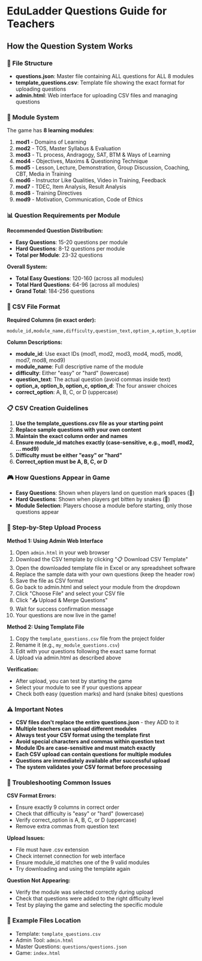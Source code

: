 # EduLadder Questions Guide for Teachers

## How the Question System Works

### 📁 File Structure
- **questions.json**: Master file containing ALL questions for ALL 8 modules
- **template_questions.csv**: Template file showing the exact format for uploading questions
- **admin.html**: Web interface for uploading CSV files and managing questions

### 🎯 Module System
The game has **8 learning modules**:

1. **mod1** - Domains of Learning
2. **mod2** - TOS, Master Syllabus & Evaluation
3. **mod3** - TL process, Andragogy, SAT, BTM & Ways of Learning
4. **mod4** - Objectives, Maxims & Questioning Technique
5. **mod5** - Lesson, Lecture, Demonstration, Group Discussion, Coaching, CBT, Media in Training
6. **mod6** - Instructor Like Qualities, Video in Training, Feedback
7. **mod7** - TDEC, Item Analysis, Result Analysis
8. **mod8** - Training Directives
9. **mod9** - Motivation, Communication, Code of Ethics

### 📊 Question Requirements per Module

**Recommended Question Distribution:**
- **Easy Questions**: 15-20 questions per module
- **Hard Questions**: 8-12 questions per module
- **Total per Module**: 23-32 questions

**Overall System:**
- **Total Easy Questions**: 120-160 (across all modules)
- **Total Hard Questions**: 64-96 (across all modules)
- **Grand Total**: 184-256 questions

### 📝 CSV File Format

**Required Columns (in exact order):**
```
module_id,module_name,difficulty,question_text,option_a,option_b,option_c,option_d,correct_option
```

**Column Descriptions:**
- **module_id**: Use exact IDs (mod1, mod2, mod3, mod4, mod5, mod6, mod7, mod8, mod9)
- **module_name**: Full descriptive name of the module
- **difficulty**: Either "easy" or "hard" (lowercase)
- **question_text**: The actual question (avoid commas inside text)
- **option_a, option_b, option_c, option_d**: The four answer choices
- **correct_option**: A, B, C, or D (uppercase)

### 📋 CSV Creation Guidelines

1. **Use the template_questions.csv file as your starting point**
2. **Replace sample questions with your own content**
3. **Maintain the exact column order and names**
4. **Ensure module_id matches exactly (case-sensitive, e.g., mod1, mod2, ... mod9)**
5. **Difficulty must be either "easy" or "hard"**
6. **Correct_option must be A, B, C, or D**

### 🎮 How Questions Appear in Game

- **Easy Questions**: Shown when players land on question mark spaces (🎯)
- **Hard Questions**: Shown when players get bitten by snakes (🐍)
- **Module Selection**: Players choose a module before starting, only those questions appear

### 🔄 Step-by-Step Upload Process

**Method 1: Using Admin Web Interface**
1. Open `admin.html` in your web browser
2. Download the CSV template by clicking "📋 Download CSV Template"
3. Open the downloaded template file in Excel or any spreadsheet software
4. Replace the sample data with your own questions (keep the header row)
5. Save the file as CSV format
6. Go back to admin.html and select your module from the dropdown
7. Click "Choose File" and select your CSV file
8. Click "📤 Upload & Merge Questions"
9. Wait for success confirmation message
10. Your questions are now live in the game!

**Method 2: Using Template File**
1. Copy the `template_questions.csv` file from the project folder
2. Rename it (e.g., `my_module_questions.csv`)
3. Edit with your questions following the exact same format
4. Upload via admin.html as described above

**Verification:**
- After upload, you can test by starting the game
- Select your module to see if your questions appear
- Check both easy (question marks) and hard (snake bites) questions

### ⚠️ Important Notes

- **CSV files don't replace the entire questions.json** - they ADD to it
- **Multiple teachers can upload different modules**
- **Always test your CSV format using the template first**
- **Avoid special characters and commas within question text**
- **Module IDs are case-sensitive and must match exactly**
- **Each CSV upload can contain questions for multiple modules**
- **Questions are immediately available after successful upload**
- **The system validates your CSV format before processing**

### 🔧 Troubleshooting Common Issues

**CSV Format Errors:**
- Ensure exactly 9 columns in correct order
- Check that difficulty is "easy" or "hard" (lowercase)
- Verify correct_option is A, B, C, or D (uppercase)
- Remove extra commas from question text

**Upload Issues:**
- File must have .csv extension
- Check internet connection for web interface
- Ensure module_id matches one of the 9 valid modules
- Try downloading and using the template again

**Question Not Appearing:**
- Verify the module was selected correctly during upload
- Check that questions were added to the right difficulty level
- Test by playing the game and selecting the specific module

### 📁 Example Files Location
- Template: `template_questions.csv`
- Admin Tool: `admin.html`
- Master Questions: `questions/questions.json`
- Game: `index.html`
